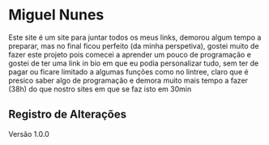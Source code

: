 # Miguel Nunes

Este site é um site para juntar todos os meus links, demorou algum tempo a preparar, mas no final ficou perfeito (da minha perspetiva), gostei muito de fazer este projeto pois comecei a aprender um pouco de programação e gostei de ter uma link in bio em que eu podia personalizar tudo, sem ter de pagar ou ficare limitado a algumas funções como no lintree, claro que é presico saber algo de programação e demora muito mais tempo a fazer (38h) do que nostro sites em que se faz isto em 30min 

## Registro de Alterações

Versão 1.0.0
